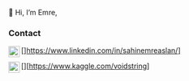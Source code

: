 👋 Hi, I’m Emre,

### Contact

[<img  width="22" src="https://unpkg.com/simple-icons@v4/icons/linkedin.svg" align="left" />]https://www.linkedin.com/in/sahinemreaslan/]

[<img  width="22" src="https://unpkg.com/simple-icons@v4/icons/kaggle.svg" align="left" />][https://www.kaggle.com/voidstring]
